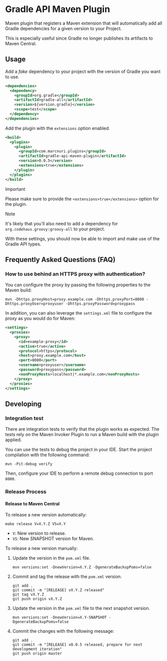 # Gradle API Maven Plugin

Maven plugin that registers a Maven extension that will automatically add all Gradle dependencies for a given version to your Project.

This is especially useful since Gradle no longer publishes its artifacts to Maven Central.

## Usage

Add a _fake_ dependency to your project with the version of Gradle you want to use.

```xml
<dependencies>
  <dependency>
    <groupId>org.gradle</groupId>
    <artifactId>gradle-all</artifactId>
    <version>${version.gradle}</version>
    <scope>test</scope>
  </dependency>
</dependencies>
```

Add the plugin with the `extensions` option enabled.

```xml
<build>
  <plugins>
    <plugin>
      <groupId>com.marcnuri.plugins</groupId>
      <artifactId>gradle-api-maven-plugin</artifactId>
      <version>0.0.5</version>
      <extensions>true</extensions>
    </plugin>
  </plugins>
</build>
```

> [!IMPORTANT]
> Please make sure to provide the `<extensions>true</extensions>` option for the plugin.

> [!NOTE]
> It's likely that you'll also need to add a dependency for `org.codehaus.groovy:groovy-all` to your project.

With these settings, you should now be able to import and make use of the Gradle API types.

## Frequently Asked Questions (FAQ)

### How to use behind an HTTPS proxy with authentication?

You can configure the proxy by passing the following properties to the Maven build:

```shell
mvn -Dhttps.proxyHost=proxy.example.com -Dhttps.proxyPort=8080 -Dhttps.proxyUser=proxyuser -Dhttps.proxyPassword=proxypass
```

In addition, you can also leverage the `settings.xml` file to configure the proxy as you would do for Maven:

```xml
<settings>
  <proxies>
    <proxy>
      <id>example-proxy</id>
      <active>true</active>
      <protocol>https</protocol>
      <host>proxy.example.com</host>
      <port>8080</port>
      <username>proxyuser</username>
      <password>proxypass</password>
      <nonProxyHosts>localhost|*.example.com</nonProxyHosts>
    </proxy>
  </proxies>
</settings>
```

## Developing

### Integration test

There are integration tests to verify that the plugin works as expected.
The tests rely on the Maven Invoker Plugin to run a Maven build with the plugin applied.

You can use the tests to debug the project in your IDE.
Start the project compilation with the following command:
```shell
mvn -Pit-debug verify
```
Then, configure your IDE to perform a remote debug connection to port `8000`.

### Release Process

#### Release to Maven Central

To release a new version automatically:

```shell
make release V=X.Y.Z VS=X.Y
```
- `V`: New version to release.
- `VS`: New SNAPSHOT version for Maven.

To release a new version manually:

1. Update the version in the `pom.xml` file.
   ```shell
   mvn versions:set -DnewVersion=X.Y.Z -DgenerateBackupPoms=false
   ```
2. Commit and tag the release with the  `pom.xml` version.
   ```shell
   git add .
   git commit -m "[RELEASE] vX.Y.Z released"
   git tag vX.Y.Z
   git push origin vX.Y.Z
   ```
3. Update the version in the `pom.xml` file to the next snapshot version.
   ```shell
   mvn versions:set -DnewVersion=X.Y-SNAPSHOT -DgenerateBackupPoms=false
   ```
4. Commit the changes with the following message:
   ```shell
   git add .
   git commit -m "[RELEASE] v0.0.5 released, prepare for next development iteration"
   git push origin master
   ```
